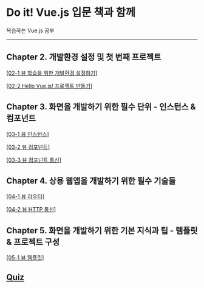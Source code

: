 # Do it! Vue.js 입문 책과 함께

복습하는 Vue.js 공부

---

## Chapter 2. 개발환경 설정 및 첫 번째 프로젝트

[[02-1 뷰 학습을 위한 개발환경 설정하기]](https://github.com/CaesiumY/Vuejs_with_doit/tree/master/02-1)

[[02-2 Hello Vue.js! 프로젝트 만들기]](https://github.com/CaesiumY/Vuejs_with_doit/tree/master/02-2)

## Chapter 3. 화면을 개발하기 위한 필수 단위 - 인스턴스 & 컴포넌트

[[03-1 뷰 인스턴스]](https://github.com/CaesiumY/Vuejs_with_doit/tree/master/03-1)

[[03-2 뷰 컴포넌트]](https://github.com/CaesiumY/Vuejs_with_doit/tree/master/03-2)

[[03-3 뷰 컴포넌트 통신]](https://github.com/CaesiumY/Vuejs_with_doit/tree/master/03-3)

## Chapter 4. 상용 웹앱을 개발하기 위한 필수 기술들

[[04-1 뷰 라우터]](https://github.com/CaesiumY/Vuejs_with_doit/tree/master/04-1)

[[04-2 뷰 HTTP 통신]](https://github.com/CaesiumY/Vuejs_with_doit/tree/master/04-2)

## Chapter 5. 화면을 개발하기 위한 기본 지식과 팁 - 템플릿 & 프로젝트 구성

[[05-1 뷰 템플릿]](https://github.com/CaesiumY/Vuejs_with_doit/tree/master/05-1)

## [Quiz](https://github.com/CaesiumY/Vuejs_with_doit/tree/master/quiz)

